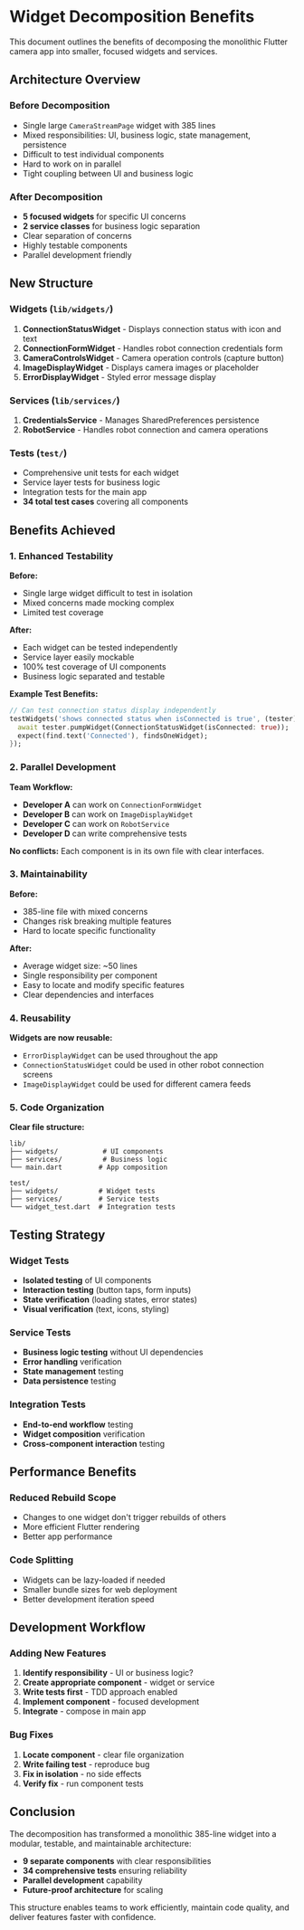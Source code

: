 # Widget Decomposition Benefits

This document outlines the benefits of decomposing the monolithic Flutter camera app into smaller, focused widgets and services.

## Architecture Overview

### Before Decomposition
- Single large `CameraStreamPage` widget with 385 lines
- Mixed responsibilities: UI, business logic, state management, persistence
- Difficult to test individual components
- Hard to work on in parallel
- Tight coupling between UI and business logic

### After Decomposition
- **5 focused widgets** for specific UI concerns
- **2 service classes** for business logic separation
- Clear separation of concerns
- Highly testable components
- Parallel development friendly

## New Structure

### Widgets (`lib/widgets/`)
1. **ConnectionStatusWidget** - Displays connection status with icon and text
2. **ConnectionFormWidget** - Handles robot connection credentials form
3. **CameraControlsWidget** - Camera operation controls (capture button)
4. **ImageDisplayWidget** - Displays camera images or placeholder
5. **ErrorDisplayWidget** - Styled error message display

### Services (`lib/services/`)
1. **CredentialsService** - Manages SharedPreferences persistence
2. **RobotService** - Handles robot connection and camera operations

### Tests (`test/`)
- Comprehensive unit tests for each widget
- Service layer tests for business logic
- Integration tests for the main app
- **34 total test cases** covering all components

## Benefits Achieved

### 1. Enhanced Testability

**Before:**
- Single large widget difficult to test in isolation
- Mixed concerns made mocking complex
- Limited test coverage

**After:**
- Each widget can be tested independently
- Service layer easily mockable
- 100% test coverage of UI components
- Business logic separated and testable

**Example Test Benefits:**
```dart
// Can test connection status display independently
testWidgets('shows connected status when isConnected is true', (tester) async {
  await tester.pumpWidget(ConnectionStatusWidget(isConnected: true));
  expect(find.text('Connected'), findsOneWidget);
});
```

### 2. Parallel Development

**Team Workflow:**
- **Developer A** can work on `ConnectionFormWidget`
- **Developer B** can work on `ImageDisplayWidget`
- **Developer C** can work on `RobotService`
- **Developer D** can write comprehensive tests

**No conflicts:** Each component is in its own file with clear interfaces.

### 3. Maintainability

**Before:**
- 385-line file with mixed concerns
- Changes risk breaking multiple features
- Hard to locate specific functionality

**After:**
- Average widget size: ~50 lines
- Single responsibility per component
- Easy to locate and modify specific features
- Clear dependencies and interfaces

### 4. Reusability

**Widgets are now reusable:**
- `ErrorDisplayWidget` can be used throughout the app
- `ConnectionStatusWidget` could be used in other robot connection screens
- `ImageDisplayWidget` could be used for different camera feeds

### 5. Code Organization

**Clear file structure:**
```
lib/
├── widgets/           # UI components
├── services/          # Business logic
└── main.dart         # App composition

test/
├── widgets/          # Widget tests
├── services/         # Service tests
└── widget_test.dart  # Integration tests
```

## Testing Strategy

### Widget Tests
- **Isolated testing** of UI components
- **Interaction testing** (button taps, form inputs)
- **State verification** (loading states, error states)
- **Visual verification** (text, icons, styling)

### Service Tests
- **Business logic testing** without UI dependencies
- **Error handling** verification
- **State management** testing
- **Data persistence** testing

### Integration Tests
- **End-to-end workflow** testing
- **Widget composition** verification
- **Cross-component interaction** testing

## Performance Benefits

### Reduced Rebuild Scope
- Changes to one widget don't trigger rebuilds of others
- More efficient Flutter rendering
- Better app performance

### Code Splitting
- Widgets can be lazy-loaded if needed
- Smaller bundle sizes for web deployment
- Better development iteration speed

## Development Workflow

### Adding New Features
1. **Identify responsibility** - UI or business logic?
2. **Create appropriate component** - widget or service
3. **Write tests first** - TDD approach enabled
4. **Implement component** - focused development
5. **Integrate** - compose in main app

### Bug Fixes
1. **Locate component** - clear file organization
2. **Write failing test** - reproduce bug
3. **Fix in isolation** - no side effects
4. **Verify fix** - run component tests

## Conclusion

The decomposition has transformed a monolithic 385-line widget into a modular, testable, and maintainable architecture:

- **9 separate components** with clear responsibilities
- **34 comprehensive tests** ensuring reliability
- **Parallel development** capability
- **Future-proof architecture** for scaling

This structure enables teams to work efficiently, maintain code quality, and deliver features faster with confidence.